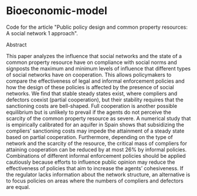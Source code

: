 # Bioeconomic-model
Code for the article "Public policy design and common property resources: A social network 1 approach".

Abstract

This paper analyzes the influence that social networks and the state of a common property resource have
on compliance with social norms and signposts the maximum and minimum levels of influence that different
types of social networks have on cooperation. This allows policymakers to compare the effectiveness of
legal and informal enforcement policies and how the design of these policies is affected by the presence
of social networks. We find that stable steady states exist, where compliers and defectors coexist
(partial cooperation), but their stability requires that the sanctioning costs are bell-shaped. Full
cooperation is another possible equilibrium but is unlikely to prevail if the agents do not perceive the
scarcity of the common property resource as severe. A numerical study that is empirically calibrated for
an aquifer in Spain shows that subsidizing the compliers’ sanctioning costs may impede the attainment of
a steady state based on partial cooperation. Furthermore, depending on the type of network and the
scarcity of the resource, the critical mass of compliers for attaining cooperation can be reduced by at
most 26% by informal policies. Combinations of different informal enforcement policies should be applied
cautiously because efforts to influence public opinion may reduce the effectiveness of policies that aim
to increase the agents’ cohesiveness. If the regulator lacks information about the network structure, an
alternative is to focus policies on areas where the numbers of compliers and defectors are equal.

